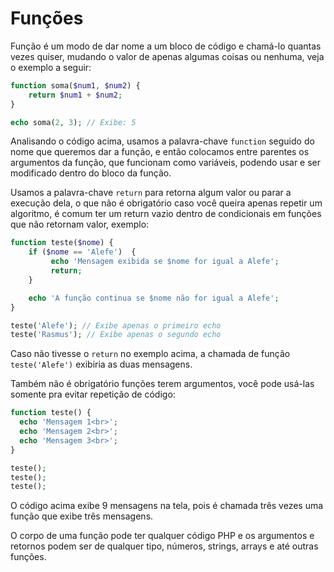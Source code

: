 # Funções

Função é um modo de dar nome a um bloco de código e chamá-lo quantas vezes quiser, mudando o valor de apenas algumas coisas ou nenhuma, veja o exemplo a seguir:

```php
function soma($num1, $num2) {
    return $num1 + $num2;
}

echo soma(2, 3); // Exibe: 5
```

Analisando o código acima, usamos a palavra-chave `function` seguido do nome que queremos dar a função, e então colocamos entre parentes os argumentos da função, que funcionam como variáveis, podendo usar e ser modificado dentro do bloco da função.

Usamos a palavra-chave `return` para retorna algum valor ou parar a execução dela, o que não é obrigatório caso você queira apenas repetir um algoritmo, é comum ter um return vazio dentro de condicionais em funções que não retornam valor, exemplo:

```php
function teste($nome) {
    if ($nome == 'Alefe')  {
         echo 'Mensagem exibida se $nome for igual a Alefe';
         return;
    }

    echo 'A função continua se $nome não for igual a Alefe';
}

teste('Alefe'); // Exibe apenas o primeiro echo
teste('Rasmus'); // Exibe apenas o segundo echo
```

Caso não tivesse o `return` no exemplo acima, a chamada de função `teste('Alefe')` exibiria as duas mensagens.

Também não é obrigatório funções terem argumentos, você pode usá-las somente pra evitar repetição de código:

```php
function teste() {
  echo 'Mensagem 1<br>';
  echo 'Mensagem 2<br>';
  echo 'Mensagem 3<br>';
}

teste();
teste();
teste();
```

O código acima exibe 9 mensagens na tela, pois é chamada três vezes uma função que exibe três mensagens.

O corpo de uma função pode ter qualquer código PHP e os argumentos e retornos podem ser de qualquer tipo, números, strings, arrays e até outras funções.
